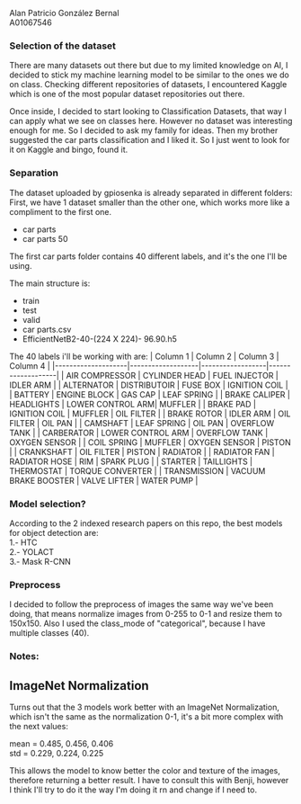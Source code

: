 
Alan Patricio González Bernal
<br/>A01067546

### Selection of the dataset
There are many datasets out there but due to my limited knowledge on
AI, I decided to stick my machine learning model to be similar to the ones
we do on class. Checking different repositories of datasets, I encountered
Kaggle which is one of the most popular dataset repositories out there. 

Once inside, I decided to start looking to Classification Datasets, that way
I can apply what we see on classes here. However no dataset was interesting
enough for me. So I decided to ask my family for ideas. Then my brother
suggested the car parts classification and I liked it. So I just went to look
for it on Kaggle and bingo, found it.

### Separation
The dataset uploaded by gpiosenka is already separated in different folders:
First, we have 1 dataset smaller than the other one, which works more like a 
compliment to the first one.
- car parts
- car parts 50

The first car parts folder contains 40 different labels, and it's the one
I'll be using.

The main structure is:
- train
- test
- valid
- car parts.csv
- EfficientNetB2-40-(224 X 224)- 96.90.h5

The 40 labels i'll be working with are:
| Column 1           | Column 2          | Column 3         | Column 4          |
|--------------------|-------------------|------------------|-------------------|
| AIR COMPRESSOR     | CYLINDER HEAD     | FUEL INJECTOR    | IDLER ARM         |
| ALTERNATOR         | DISTRIBUTOIR      | FUSE BOX         | IGNITION COIL     |
| BATTERY            | ENGINE BLOCK      | GAS CAP          | LEAF SPRING       |
| BRAKE CALIPER      | HEADLIGHTS        | LOWER CONTROL ARM| MUFFLER           |
| BRAKE PAD          | IGNITION COIL     | MUFFLER          | OIL FILTER        |
| BRAKE ROTOR        | IDLER ARM         | OIL FILTER       | OIL PAN           |
| CAMSHAFT           | LEAF SPRING       | OIL PAN          | OVERFLOW TANK     |
| CARBERATOR         | LOWER CONTROL ARM | OVERFLOW TANK    | OXYGEN SENSOR     |
| COIL SPRING        | MUFFLER           | OXYGEN SENSOR    | PISTON            |
| CRANKSHAFT         | OIL FILTER        | PISTON           | RADIATOR          |
| RADIATOR FAN       | RADIATOR HOSE     | RIM              | SPARK PLUG        |
| STARTER            | TAILLIGHTS        | THERMOSTAT       | TORQUE CONVERTER  |
| TRANSMISSION       | VACUUM BRAKE BOOSTER | VALVE LIFTER  | WATER PUMP        |



### Model selection?
According to the 2 indexed research papers on this repo, the best models for
object detection are:
<br/>1.- HTC
<br/>2.- YOLACT
<br/>3.- Mask R-CNN

### Preprocess
I decided to follow the preprocess of images the same way we've been doing,
that means normalize images from 0-255 to 0-1 and resize them to 150x150.
Also I used the class_mode of "categorical", because I have multiple classes
(40).


### Notes:
## ImageNet Normalization
Turns out that the 3 models work better with an ImageNet Normalization,
which isn't the same as the normalization 0-1, it's a bit more complex with
the next values:

mean = 0.485, 0.456, 0.406
 <br/> std = 0.229, 0.224, 0.225

This allows the model to know better the color and texture of the images,
therefore returning a better result. I have to consult this with Benji,
however I think I'll try to do it the way I'm doing it rn and change if
I need to.

